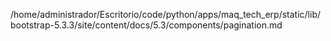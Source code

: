 /home/administrador/Escritorio/code/python/apps/maq_tech_erp/static/lib/bootstrap-5.3.3/site/content/docs/5.3/components/pagination.md